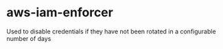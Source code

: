 # aws-iam-enforcer
Used to disable credentials if they have not been rotated in a configurable number of days
